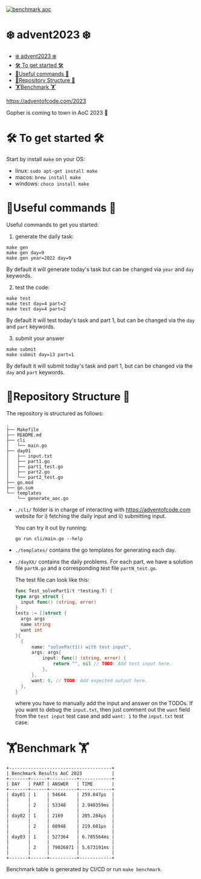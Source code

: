 [![benchmark aoc](https://github.com/MattiasMTS/advent2023/actions/workflows/benchmark.yml/badge.svg)](https://github.com/MattiasMTS/advent2023/actions/workflows/benchmark.yml)

# ❄️ advent2023 ❄️

<!--toc:start-->

- [❄️ advent2023 ❄️](#️-advent2023-️)
- [🛠️ To get started 🛠️](#🛠️-to-get-started-🛠️)
- [🏃Useful commands 🏃](#🏃useful-commands-🏃)
- [🎄Repository Structure 🎄](#🎄repository-structure-🎄)
- [🏋️Benchmark 🏋️](#🏋️benchmark-🏋️)
<!--toc:end-->

https://adventofcode.com/2023

Gopher is coming to town in AoC 2023 🦫

# 🛠️ To get started 🛠️

Start by install `make` on your OS:

- linux: `sudo apt-get install make`
- macos: `brew install make`
- windows: `choco install make`

# 🏃Useful commands 🏃

Useful commands to get you started:

1. generate the daily task:

```shell
make gen
make gen day=9
make gen year=2022 day=9
```

By default it will generate today's task but can be changed via
`year` and `day` keywords.

2. test the code:

```shell
make test
make test day=4 part=2
make test day=4 part=2
```

By default it will test today's task and part 1, but can be changed via
the `day` and `part` keywords.

3. submit your answer

```
make submit
make submit day=13 part=1
```

By default it will submit today's task and part 1, but can be changed via
the `day` and `part` keywords.

# 🎄Repository Structure 🎄

The repository is structured as follows:

```tree
.
├── Makefile
├── README.md
├── cli
│   └── main.go
├── day01
│   ├── input.txt
│   ├── part1.go
│   ├── part1_test.go
│   ├── part2.go
│   └── part2_test.go
├── go.mod
├── go.sum
└── templates
    └── generate_aoc.go
```

- `./cli/` folder is in charge of interacting with https://adventofcode.com website
  for i) fetching the daily input and ii) submitting input.

  You can try it out by running:

  ```shell
  go run cli/main.go --help
  ```

- `./templates/` contains the go templates for generating each day.

- `./dayXX/` contains the daily problems. For each part, we have a solution file
  `partN.go` and a corresponding test file `partN_test.go`.

  The test file can look like this:

  ```go
  func Test_solvePart1(t *testing.T) {
  type args struct {
  	input func() (string, error)
  }
  tests := []struct {
  	args args
  	name string
  	want int
  }{
  	{
  		name: "solvePart1() with test input",
  		args: args{
  			input: func() (string, error) {
  				return "", nil // TODO: Add test input here.
  			},
  		},
  		want: 0, // TODO: Add expected output here.
  	},
  }
  ```

  where you have to manually add the input and answer on the TODOs.
  If you want to debug the `input.txt`, then just comment out the
  `want` field from the `test input` test case and add `want: 1`
  to the `input.txt` test case.

# 🏋️Benchmark 🏋️

```
+--------------------------------------+
| Benchmark Results AoC 2023           |
+-------+------+----------+------------+
| DAY   | PART | ANSWER   | TIME       |
+-------+------+----------+------------+
| day01 | 1    | 54644    | 259.847µs  |
|       |      |          |            |
|       | 2    | 53348    | 2.940359ms |
|       |      |          |            |
| day02 | 1    | 2169     | 205.284µs  |
|       |      |          |            |
|       | 2    | 60948    | 219.601µs  |
|       |      |          |            |
| day03 | 1    | 527364   | 6.785564ms |
|       |      |          |            |
|       | 2    | 79026871 | 5.673191ms |
|       |      |          |            |
+-------+------+----------+------------+
```

Benchmark table is generated by CI/CD or run `make benchmark`.

